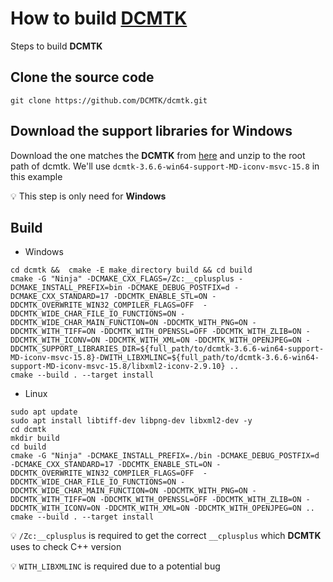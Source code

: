 # How to build [DCMTK](https://github.com/DCMTK/dcmtk)

Steps to build **DCMTK**

## Clone the source code

```shell
git clone https://github.com/DCMTK/dcmtk.git
```

## Download the support libraries for Windows

Download the one matches the **DCMTK** from [here](https://dicom.offis.de/download/dcmtk/dcmtk366/support/) and unzip to the root path of dcmtk.
We'll use `dcmtk-3.6.6-win64-support-MD-iconv-msvc-15.8` in this example

:bulb: This step is only need for **Windows**

## Build

* Windows

```shell
cd dcmtk &&  cmake -E make_directory build && cd build
cmake -G "Ninja" -DCMAKE_CXX_FLAGS=/Zc:__cplusplus -DCMAKE_INSTALL_PREFIX=bin -DCMAKE_DEBUG_POSTFIX=d -DCMAKE_CXX_STANDARD=17 -DDCMTK_ENABLE_STL=ON -DDCMTK_OVERWRITE_WIN32_COMPILER_FLAGS=OFF  -DDCMTK_WIDE_CHAR_FILE_IO_FUNCTIONS=ON -DDCMTK_WIDE_CHAR_MAIN_FUNCTION=ON -DDCMTK_WITH_PNG=ON -DDCMTK_WITH_TIFF=ON -DDCMTK_WITH_OPENSSL=OFF -DDCMTK_WITH_ZLIB=ON -DDCMTK_WITH_ICONV=ON -DDCMTK_WITH_XML=ON -DDCMTK_WITH_OPENJPEG=ON -DDCMTK_SUPPORT_LIBRARIES_DIR=${full_path/to/dcmtk-3.6.6-win64-support-MD-iconv-msvc-15.8}-DWITH_LIBXMLINC=${full_path/to/dcmtk-3.6.6-win64-support-MD-iconv-msvc-15.8/libxml2-iconv-2.9.10} ..
cmake --build . --target install
```

* Linux

```shell
sudo apt update
sudo apt install libtiff-dev libpng-dev libxml2-dev -y
cd dcmtk
mkdir build
cd build
cmake -G "Ninja" -DCMAKE_INSTALL_PREFIX=./bin -DCMAKE_DEBUG_POSTFIX=d -DCMAKE_CXX_STANDARD=17 -DDCMTK_ENABLE_STL=ON -DDCMTK_OVERWRITE_WIN32_COMPILER_FLAGS=OFF  -DDCMTK_WIDE_CHAR_FILE_IO_FUNCTIONS=ON -DDCMTK_WIDE_CHAR_MAIN_FUNCTION=ON -DDCMTK_WITH_PNG=ON -DDCMTK_WITH_TIFF=ON -DDCMTK_WITH_OPENSSL=OFF -DDCMTK_WITH_ZLIB=ON -DDCMTK_WITH_ICONV=ON -DDCMTK_WITH_XML=ON -DDCMTK_WITH_OPENJPEG=ON ..
cmake --build . --target install
```

:bulb: `/Zc:__cplusplus` is required to get the correct `__cplusplus` which **DCMTK** uses to check C++ version

:bulb: `WITH_LIBXMLINC` is required due to a potential bug
